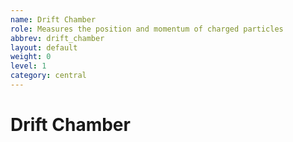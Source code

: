 ```yaml
---
name: Drift Chamber
role: Measures the position and momentum of charged particles
abbrev: drift_chamber
layout: default
weight: 0
level: 1
category: central
---
```

# Drift Chamber
